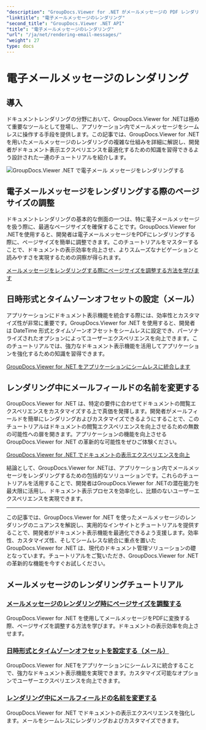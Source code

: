 ```yaml
---
"description": "GroupDocs.Viewer for .NET がメールメッセージの PDF レンダリングを簡素化する方法をご紹介します。ページサイズの調整、日時形式の設定、フィールド名の変更を効率的に行う方法を学びましょう。"
"linktitle": "電子メールメッセージのレンダリング"
"second_title": "GroupDocs.Viewer .NET API"
"title": "電子メールメッセージのレンダリング"
"url": "/ja/net/rendering-email-messages/"
"weight": 27
type: docs
---
```

# 電子メールメッセージのレンダリング

## 導入

ドキュメントレンダリングの分野において、GroupDocs.Viewer for .NETは極めて重要なツールとして登場し、アプリケーション内でメールメッセージをシームレスに操作する手段を提供します。この記事では、GroupDocs.Viewer for .NETを用いたメールメッセージのレンダリングの複雑な仕組みを詳細に解説し、開発者がドキュメント表示エクスペリエンスを最適化するための知識を習得できるよう設計された一連のチュートリアルを紹介します。

![GroupDocs.Viewer .NET で電子メール メッセージをレンダリングする](/viewer/rendering-email-messages/image.png)

## 電子メールメッセージをレンダリングする際のページサイズの調整

ドキュメントレンダリングの基本的な側面の一つは、特に電子メールメッセージを扱う際に、最適なページサイズを確保することです。GroupDocs.Viewer for .NETを使用すると、開発者は電子メールメッセージをPDFにレンダリングする際に、ページサイズを簡単に調整できます。このチュートリアルをマスターすることで、ドキュメントの表示効率を向上させ、よりスムーズなナビゲーションと読みやすさを実現するための洞察が得られます。

[メールメッセージをレンダリングする際にページサイズを調整する方法を学びます](./adjust-page-size-email/)

## 日時形式とタイムゾーンオフセットの設定（メール）

アプリケーションにドキュメント表示機能を統合する際には、効率性とカスタマイズ性が非常に重要です。GroupDocs.Viewer for .NET を使用すると、開発者は DateTime 形式とタイムゾーンオフセットをシームレスに設定でき、パーソナライズされたオプションによってユーザーエクスペリエンスを向上できます。このチュートリアルでは、強力なドキュメント表示機能を活用してアプリケーションを強化するための知識を習得できます。

[GroupDocs.Viewer for .NET をアプリケーションにシームレスに統合します](./set-date-time-format-offset-email/)

## レンダリング中にメールフィールドの名前を変更する

GroupDocs.Viewer for .NET は、特定の要件に合わせてドキュメントの閲覧エクスペリエンスをカスタマイズする上で真価を発揮します。開発者がメールフィールドを簡単にレンダリングおよびカスタマイズできるようにすることで、このチュートリアルはドキュメントの閲覧エクスペリエンスを向上させるための無数の可能性への扉を開きます。アプリケーションの機能を向上させる GroupDocs.Viewer for .NET の革新的な可能性をぜひご体験ください。

[GroupDocs.Viewer for .NET でドキュメントの表示エクスペリエンスを向上](./rename-email-fields/)

結論として、GroupDocs.Viewer for .NETは、アプリケーション内でメールメッセージをレンダリングするための包括的なソリューションです。これらのチュートリアルを活用することで、開発者はGroupDocs.Viewer for .NETの潜在能力を最大限に活用し、ドキュメント表示プロセスを効率化し、比類のないユーザーエクスペリエンスを実現できます。

--- 

この記事では、GroupDocs.Viewer for .NET を使ったメールメッセージのレンダリングのニュアンスを解説し、実用的なインサイトとチュートリアルを提供することで、開発者がドキュメント表示機能を最適化できるよう支援します。効率性、カスタマイズ性、そしてシームレスな統合に重点を置いた GroupDocs.Viewer for .NET は、現代のドキュメント管理ソリューションの礎となっています。チュートリアルをご覧いただき、GroupDocs.Viewer for .NET の革新的な機能を今すぐお試しください。
## メールメッセージのレンダリングチュートリアル
### [メールメッセージのレンダリング時にページサイズを調整する](./adjust-page-size-email/)
GroupDocs.Viewer for .NET を使用してメールメッセージをPDFに変換する際、ページサイズを調整する方法を学びます。ドキュメントの表示効率を向上させます。
### [日時形式とタイムゾーンオフセットを設定する（メール）](./set-date-time-format-offset-email/)
GroupDocs.Viewer for .NETをアプリケーションにシームレスに統合することで、強力なドキュメント表示機能を実現できます。カスタマイズ可能なオプションでユーザーエクスペリエンスを向上できます。
### [レンダリング中にメールフィールドの名前を変更する](./rename-email-fields/)
GroupDocs.Viewer for .NET でドキュメントの表示エクスペリエンスを強化します。メールをシームレスにレンダリングおよびカスタマイズできます。